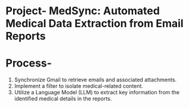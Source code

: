 # Project-  MedSync: Automated Medical Data Extraction from Email Reports

# Process-
1. Synchronize Gmail to retrieve emails and associated attachments.
2. Implement a filter to isolate medical-related content.
3. Utilize a Language Model (LLM) to extract key information from the identified medical details in the reports.

